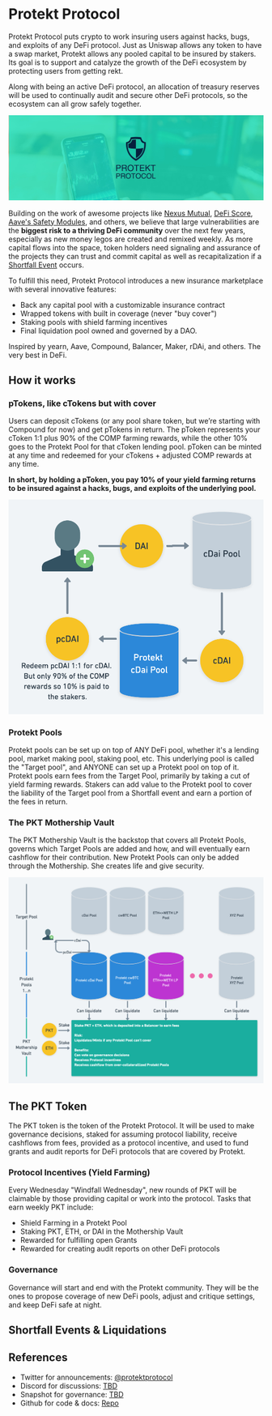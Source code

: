 # Protekt Protocol
Protekt Protocol puts crypto to work insuring users against hacks, bugs, and exploits of any DeFi protocol. Just as Uniswap allows any token to have a swap market, Protekt allows any pooled capital to be insured by stakers. Its goal is to support and catalyze the growth of the DeFi ecosystem by protecting users from getting rekt.

Along with being an active DeFi protocol, an allocation of treasury reserves will be used to continually audit and secure other DeFi protocols, so the ecosystem can all grow safely together.

![Banner](/img/banner.jpg)

Building on the work of awesome projects like [Nexus Mutual](https://nexusmutual.io/), [DeFi Score](https://defiscore.io/), [Aave's Safety Modules](https://docs.aave.com/aavenomics/safety-module), and others, we believe that large vulnerabilities are the **biggest risk to a thriving DeFi community** over the next few years, especially as new money legos are created and remixed weekly. As more capital flows into the space, token holders need signaling and assurance of the projects they can trust and commit capital as well as recapitalization if a [Shortfall Event](https://docs.aave.com/aavenomics/terminology#shortfall-event-se) occurs.

To fulfill this need, Protekt Protocol introduces a new insurance marketplace with several innovative features:
* Back any capital pool with a customizable insurance contract
* Wrapped tokens with built in coverage (never "buy cover")
* Staking pools with shield farming incentives
* Final liquidation pool owned and governed by a DAO.

Inspired by yearn, Aave, Compound, Balancer, Maker, rDAi, and others. The very best in DeFi.

## How it works
### pTokens, like cTokens but with cover
Users can deposit cTokens (or any pool share token, but we’re starting with Compound for now) and get pTokens in return. The pToken represents your cToken 1:1 plus 90% of the COMP farming rewards, while the other 10% goes to the Protekt Pool for that cToken lending pool. pToken can be minted at any time and redeemed for your cTokens + adjusted COMP rewards at any time.

**In short, by holding a pToken, you pay 10% of your yield farming returns to be insured against a hacks, bugs, and exploits of the underlying pool.**

![pToken Image](/img/pTokenDiagram.png)

### Protekt Pools
Protekt pools can be set up on top of ANY DeFi pool, whether it's a lending pool, market making pool, staking pool, etc. This underlying pool is called the "Target pool", and ANYONE can set up a Protekt pool on top of it. Protekt pools earn fees from the Target Pool, primarily by taking a cut of yield farming rewards. Stakers can add value to the Protekt pool to cover the liability of the Target pool from a Shortfall event and earn a portion of the fees in return.

<Graphic>

### The PKT Mothership Vault
The PKT Mothership Vault is the backstop that covers all Protekt Pools, governs which Target Pools are added and how, and will eventually earn cashflow for their contribution. New Protekt Pools can only be added through the Mothership. She creates life and give security.

![Full Protocol Image](/img/ProtektProtocolDiagram.png)

## The PKT Token
The PKT token is the token of the Protekt Protocol. It will be used to make governance decisions, staked for assuming protocol liability, receive cashflows from fees, provided as a protocol incentive, and used to fund grants and audit reports for DeFi protocols that are covered by Protekt.

### Protocol Incentives (Yield Farming)
Every Wednesday "Windfall Wednesday", new rounds of PKT will be claimable by those providing capital or work into the protocol. Tasks that earn weekly PKT include:
* Shield Farming in a Protekt Pool
* Staking PKT, ETH, or DAI in the Mothership Vault
* Rewarded for fulfilling open Grants
* Rewarded for creating audit reports on other DeFi protocols

### Governance
Governance will start and end with the Protekt community. They will be the ones to propose coverage of new DeFi pools, adjust and critique settings, and keep DeFi safe at night.

## Shortfall Events & Liquidations




## References
* Twitter for announcements: [@protektprotocol](https://twitter.com/home)
* Discord for discussions: [TBD](/)
* Snapshot for governance: [TBD](/)
* Github for code & docs: [Repo](https://github.com/corbinpage/protekt-protocol)